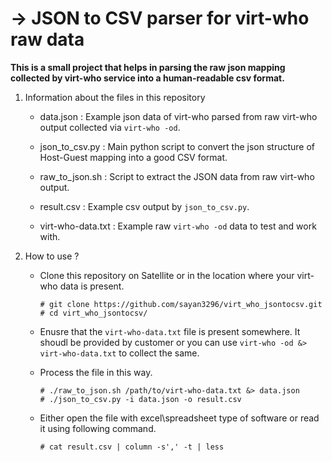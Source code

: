 # -> JSON to CSV parser for virt-who raw data

**This is a small project that helps in parsing the raw json mapping collected by virt-who service into a human-readable csv format.**

1. Information about the files in this repository

    -  data.json          :   Example json data of virt-who parsed from raw virt-who output collected via `virt-who -od`.

    -  json_to_csv.py     :   Main python script to convert the json structure of Host-Guest mapping into a good CSV format.

    -  raw_to_json.sh     :   Script to extract the JSON data from raw virt-who output.

    -  result.csv         :   Example csv output by `json_to_csv.py`.

    -  virt-who-data.txt  :   Example raw `virt-who -od` data to test and work with.
    
    
2. How to use ?

    * Clone this repository on Satellite or in the location where your virt-who data is present.
        ~~~
        # git clone https://github.com/sayan3296/virt_who_jsontocsv.git
        # cd virt_who_jsontocsv/
        ~~~
        
    * Enusre that the `virt-who-data.txt` file is present somewhere. It shoudl be provided by customer or you can use `virt-who -od &> virt-who-data.txt` to collect the same.
    
    * Process the file in this way.
        ~~~
        # ./raw_to_json.sh /path/to/virt-who-data.txt &> data.json
        # ./json_to_csv.py -i data.json -o result.csv
        ~~~
        
    * Either open the file with excel\spreadsheet type of software or read it using following command.
        ~~~
        # cat result.csv | column -s',' -t | less
        ~~~

